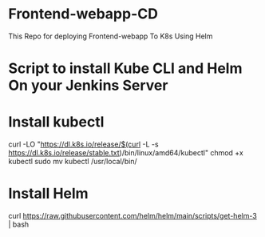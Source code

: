 # Frontend-webapp-CD
This Repo for deploying Frontend-webapp To K8s Using Helm
# Script to install Kube CLI and Helm On your Jenkins Server 
 # Install kubectl
curl -LO "https://dl.k8s.io/release/$(curl -L -s https://dl.k8s.io/release/stable.txt)/bin/linux/amd64/kubectl"
chmod +x kubectl
sudo mv kubectl /usr/local/bin/

# Install Helm
curl https://raw.githubusercontent.com/helm/helm/main/scripts/get-helm-3 | bash
